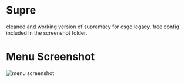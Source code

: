 # Supre
cleaned and working version of supremacy for csgo legacy.
free config included in the screenshot folder.
<br>
# Menu Screenshot
![menu screenshot](/../../../../rabbitfishy/supre/blob/main/screenshot/supremacy%20menu.PNG)
